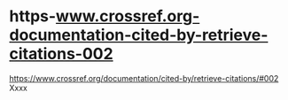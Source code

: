 # https-www.crossref.org-documentation-cited-by-retrieve-citations-002
https://www.crossref.org/documentation/cited-by/retrieve-citations/#002
Xxxx
